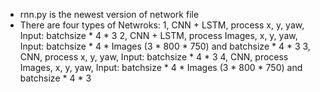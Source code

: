 - rnn.py is the newest version of network file
- There are four types of Netwroks:
1, CNN + LSTM, process x, y, yaw, Input: batchsize * 4 * 3
2, CNN + LSTM, process Images, x, y, yaw, Input: batchsize * 4 * Images (3 * 800 * 750) and batchsize * 4 * 3
3, CNN, process x, y, yaw, Input: batchsize * 4 * 3
4, CNN, process Images, x, y, yaw, Input: batchsize * 4 * Images (3 * 800 * 750) and batchsize * 4 * 3
